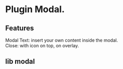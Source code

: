 # Plugin Modal.

## Features
Modal Text: insert your own content inside the modal.\
Close: with icon on top, on overlay.


## lib modal
